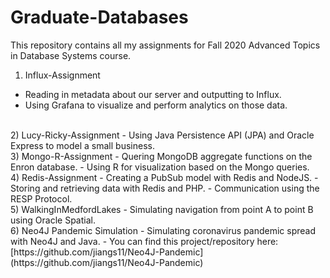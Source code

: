 # Graduate-Databases

This repository contains all my assignments for Fall 2020 Advanced Topics in Database Systems course.

1) Influx-Assignment
- Reading in metadata about our server and outputting to Influx.
- Using Grafana to visualize and perform analytics on those data.  
<br />
2) Lucy-Ricky-Assignment
- Using Java Persistence API (JPA) and Oracle Express to model a small business.  
<br />
3) Mongo-R-Assignment
- Quering MongoDB aggregate functions on the Enron database.
- Using R for visualization based on the Mongo queries.  
<br />
4) Redis-Assignment
- Creating a PubSub model with Redis and NodeJS.
- Storing and retrieving data with Redis and PHP.
- Communication using the RESP Protocol.  
<br />
5) WalkingInMedfordLakes
- Simulating navigation from point A to point B using Oracle Spatial.  
<br />
6) Neo4J Pandemic Simulation
- Simulating coronavirus pandemic spread with Neo4J and Java.
- You can find this project/repository here: [https://github.com/jiangs11/Neo4J-Pandemic](https://github.com/jiangs11/Neo4J-Pandemic)
